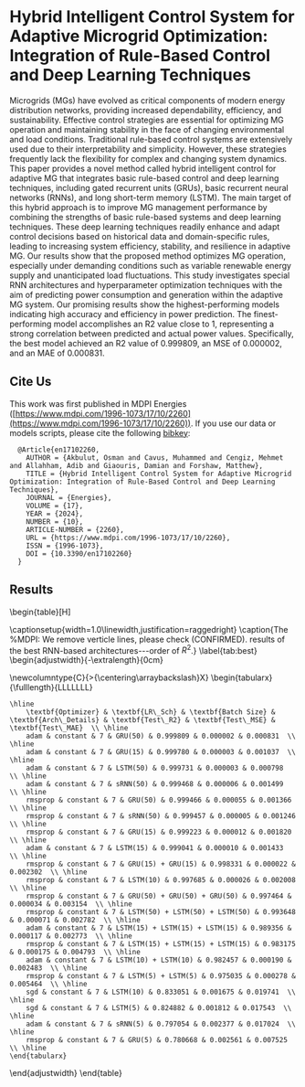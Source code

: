 # Hybrid Intelligent Control System for Adaptive Microgrid Optimization: Integration of Rule-Based Control and Deep Learning Techniques

Microgrids (MGs) have evolved as critical components of modern energy distribution networks, providing increased dependability, efficiency, and sustainability. Effective control strategies are essential for optimizing MG operation and maintaining stability in the face of changing environmental and load conditions. Traditional rule-based control systems are extensively used due to their interpretability and simplicity. However, these strategies frequently lack the flexibility for complex and changing system dynamics. This paper provides a novel method called hybrid intelligent control for adaptive MG that integrates basic rule-based control and deep learning techniques, including gated recurrent units (GRUs), basic recurrent neural networks (RNNs), and long short-term memory (LSTM). The main target of this hybrid approach is to improve MG management performance by combining the strengths of basic rule-based systems and deep learning techniques. These deep learning techniques readily enhance and adapt control decisions based on historical data and domain-specific rules, leading to increasing system efficiency, stability, and resilience in adaptive MG. Our results show that the proposed method optimizes MG operation, especially under demanding conditions such as variable renewable energy supply and unanticipated load fluctuations. This study investigates special RNN architectures and hyperparameter optimization techniques with the aim of predicting power consumption and generation within the adaptive MG system. Our promising results show the highest-performing models indicating high accuracy and efficiency in power prediction. The finest-performing model accomplishes an R2 value close to 1, representing a strong correlation between predicted and actual power values. Specifically, the best model achieved an R2 value of 0.999809, an MSE of 0.000002, and an MAE of 0.000831.

## Cite Us

This work was first published in MDPI Energies ([https://www.mdpi.com/1996-1073/17/10/2260](https://www.mdpi.com/1996-1073/17/10/2260)). If you use our data or models scripts, please cite the following [bibkey](CITE.md):

      @Article{en17102260,
        AUTHOR = {Akbulut, Osman and Cavus, Muhammed and Cengiz, Mehmet and Allahham, Adib and Giaouris, Damian and Forshaw, Matthew},
        TITLE = {Hybrid Intelligent Control System for Adaptive Microgrid Optimization: Integration of Rule-Based Control and Deep Learning Techniques},
        JOURNAL = {Energies},
        VOLUME = {17},
        YEAR = {2024},
        NUMBER = {10},
        ARTICLE-NUMBER = {2260},
        URL = {https://www.mdpi.com/1996-1073/17/10/2260},
        ISSN = {1996-1073},
        DOI = {10.3390/en17102260}
      }

## Results

\begin{table}[H]

 \captionsetup{width=1.0\linewidth,justification=raggedright}
    \caption{The %MDPI: We remove verticle lines, please check (CONFIRMED).
 results of the best RNN-based architectures---order of $R^2$.}
    \label{tab:best}
\begin{adjustwidth}{-\extralength}{0cm}
   
  \newcolumntype{C}{>{\centering\arraybackslash}X}
		\begin{tabularx}{\fulllength}{LLLLLLL}
 
    \hline
        \textbf{Optimizer} & \textbf{LR\_Sch} & \textbf{Batch Size} & \textbf{Arch\_Details} & \textbf{Test\_R2} & \textbf{Test\_MSE} & \textbf{Test\_MAE}  \\ \hline
        adam & constant & 7 & GRU(50) & 0.999809 & 0.000002 & 0.000831  \\ \hline
        adam & constant & 7 & GRU(15) & 0.999780 & 0.000003 & 0.001037  \\ \hline
        adam & constant & 7 & LSTM(50) & 0.999731 & 0.000003 & 0.000798  \\ \hline
        adam & constant & 7 & sRNN(50) & 0.999468 & 0.000006 & 0.001499  \\ \hline
        rmsprop & constant & 7 & GRU(50) & 0.999466 & 0.000055 & 0.001366  \\ \hline
        rmsprop & constant & 7 & sRNN(50) & 0.999457 & 0.000005 & 0.001246  \\ \hline
        rmsprop & constant & 7 & GRU(15) & 0.999223 & 0.000012 & 0.001820  \\ \hline
        adam & constant & 7 & LSTM(15) & 0.999041 & 0.000010 & 0.001433  \\ \hline
        rmsprop & constant & 7 & GRU(15) + GRU(15) & 0.998331 & 0.000022 & 0.002302  \\ \hline
        rmsprop & constant & 7 & LSTM(10) & 0.997685 & 0.000026 & 0.002008  \\ \hline
        rmsprop & constant & 7 & GRU(50) + GRU(50) + GRU(50) & 0.997464 & 0.000034 & 0.003154  \\ \hline
        rmsprop & constant & 7 & LSTM(50) + LSTM(50) + LSTM(50) & 0.993648 & 0.000071 & 0.002782  \\ \hline
        adam & constant & 7 & LSTM(15) + LSTM(15) + LSTM(15) & 0.989356 & 0.000117 & 0.002773  \\ \hline
        rmsprop & constant & 7 & LSTM(15) + LSTM(15) + LSTM(15) & 0.983175 & 0.000175 & 0.004793  \\ \hline
        adam & constant & 7 & LSTM(10) + LSTM(10) & 0.982457 & 0.000190 & 0.002483  \\ \hline
        rmsprop & constant & 7 & LSTM(5) + LSTM(5) & 0.975035 & 0.000278 & 0.005464  \\ \hline
        sgd & constant & 7 & LSTM(10) & 0.833051 & 0.001675 & 0.019741  \\ \hline
        sgd & constant & 7 & LSTM(5) & 0.824882 & 0.001812 & 0.017543  \\ \hline
        adam & constant & 7 & sRNN(5) & 0.797054 & 0.002377 & 0.017024  \\ \hline
        rmsprop & constant & 7 & GRU(5) & 0.780668 & 0.002561 & 0.007525  \\ \hline
    \end{tabularx}
\end{adjustwidth}
\end{table}
